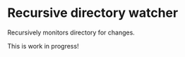 # Recursive directory watcher

Recursively monitors directory for changes.

This is work in progress!
